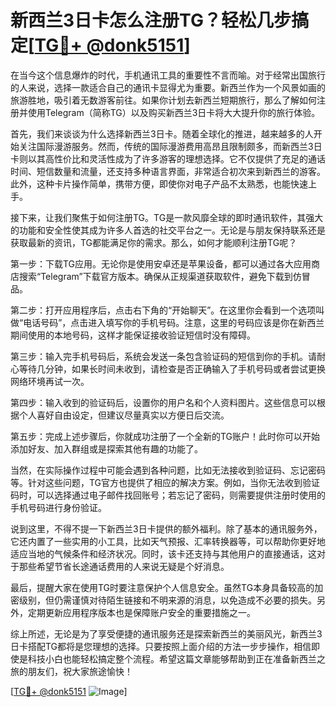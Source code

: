 # 新西兰3日卡怎么注册TG？轻松几步搞定[[TG💪+ @donk5151](https://t.me/s/donk5151)]

在当今这个信息爆炸的时代，手机通讯工具的重要性不言而喻。对于经常出国旅行的人来说，选择一款适合自己的通讯卡显得尤为重要。新西兰作为一个风景如画的旅游胜地，吸引着无数游客前往。如果你计划去新西兰短期旅行，那么了解如何注册并使用Telegram（简称TG）以及购买新西兰3日卡将大大提升你的旅行体验。

首先，我们来谈谈为什么选择新西兰3日卡。随着全球化的推进，越来越多的人开始关注国际漫游服务。然而，传统的国际漫游费用高昂且限制颇多，而新西兰3日卡则以其高性价比和灵活性成为了许多游客的理想选择。它不仅提供了充足的通话时间、短信数量和流量，还支持多种语言界面，非常适合初次来到新西兰的游客。此外，这种卡片操作简单，携带方便，即使你对电子产品不太熟悉，也能快速上手。

接下来，让我们聚焦于如何注册TG。TG是一款风靡全球的即时通讯软件，其强大的功能和安全性使其成为许多人首选的社交平台之一。无论是与朋友保持联系还是获取最新的资讯，TG都能满足你的需求。那么，如何才能顺利注册TG呢？

第一步：下载TG应用。无论你是使用安卓还是苹果设备，都可以通过各大应用商店搜索“Telegram”下载官方版本。确保从正规渠道获取软件，避免下载到仿冒品。

第二步：打开应用程序后，点击右下角的“开始聊天”。在这里你会看到一个选项叫做“电话号码”，点击进入填写你的手机号码。注意，这里的号码应该是你在新西兰期间使用的本地号码，这样才能保证接收验证短信时没有障碍。

第三步：输入完手机号码后，系统会发送一条包含验证码的短信到你的手机。请耐心等待几分钟，如果长时间未收到，请检查是否正确输入了手机号码或者尝试更换网络环境再试一次。

第四步：输入收到的验证码后，设置你的用户名和个人资料图片。这些信息可以根据个人喜好自由设定，但建议尽量真实以方便日后交流。

第五步：完成上述步骤后，你就成功注册了一个全新的TG账户！此时你可以开始添加好友、加入群组或是探索其他有趣的功能了。

当然，在实际操作过程中可能会遇到各种问题，比如无法接收到验证码、忘记密码等。针对这些问题，TG官方也提供了相应的解决方案。例如，当你无法收到验证码时，可以选择通过电子邮件找回账号；若忘记了密码，则需要提供注册时使用的手机号码进行身份验证。

说到这里，不得不提一下新西兰3日卡提供的额外福利。除了基本的通讯服务外，它还内置了一些实用的小工具，比如天气预报、汇率转换器等，可以帮助你更好地适应当地的气候条件和经济状况。同时，该卡还支持与其他用户的直接通话，这对于那些希望节省长途通话费用的人来说无疑是个好消息。

最后，提醒大家在使用TG时要注意保护个人信息安全。虽然TG本身具备较高的加密级别，但仍需谨慎对待陌生链接和不明来源的消息，以免造成不必要的损失。另外，定期更新应用程序版本也是保障账户安全的重要措施之一。

综上所述，无论是为了享受便捷的通讯服务还是探索新西兰的美丽风光，新西兰3日卡搭配TG都将是您理想的选择。只要按照上面介绍的方法一步步操作，相信即使是科技小白也能轻松搞定整个流程。希望这篇文章能够帮助到正在准备新西兰之旅的朋友们，祝大家旅途愉快！

[[TG💪+ @donk5151](https://t.me/s/donk5151) ![Image](https://i.postimg.cc/rwNCRYN7/Snipaste-2025-04-30-17-27-05.png)]